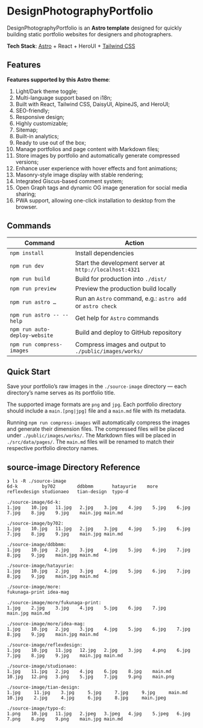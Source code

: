 # DesignPhotographyPortfolio

DesignPhotographyPortfolio is an **Astro template** designed for quickly building static portfolio websites for designers and photographers.

**Tech Stack**: [Astro](https://astro.build/) + React + HeroUI + [Tailwind CSS](https://tailwindcss.com/)  

## Features

**Features supported by this Astro theme**:

1. Light/Dark theme toggle;
2. Multi-language support based on i18n;
3. Built with React, Tailwind CSS, DaisyUI, AlpineJS, and HeroUI;
4. SEO-friendly;
5. Responsive design;
6. Highly customizable;
7. Sitemap;
8. Built-in analytics;
9. Ready to use out of the box;
10. Manage portfolios and page content with Markdown files;
11. Store images by portfolio and automatically generate compressed versions;
12. Enhance user experience with hover effects and font animations;
13. Masonry-style image display with stable rendering;
14. Integrated Giscus-based comment system;
15. Open Graph tags and dynamic OG image generation for social media sharing;
16. PWA support, allowing one-click installation to desktop from the browser.

## Commands

| Command | Action |
|---------|---------|
| `npm install` | Install dependencies |
| `npm run dev` | Start the development server at `http://localhost:4321` |
| `npm run build` | Build for production into `./dist/` |
| `npm run preview` | Preview the production build locally |
| `npm run astro …` | Run an `Astro` command, e.g.: `astro add` or `astro check` |
| `npm run astro -- --help` | Get help for `Astro` commands |
| `npm run auto-deploy-website` | Build and deploy to GitHub repository |
| `npm run compress-images` | Compress images and output to `./public/images/works/` | 


## Quick Start

Save your portfolio’s raw images in the `./source-image` directory — each directory’s name serves as its portfolio title.

The supported image formats are `png` and `jpg`. Each portfolio directory should include a `main.[png|jpg]` file and a `main.md` file with its metadata.

Running `npm run compress-images` will automatically compress the images and generate their dimension files. The compressed files will be placed under `./public/images/works/`. The Markdown files will be placed in `./src/data/pages/`. The `main.md` files will be renamed to match their respective portfolio directory names.

## source-image Directory Reference

```text
❯ ls -R ./source-image
6d-k         by702        ddbbmm       hatayurie    more         reflexdesign studionaeo   tian-design  typo-d

./source-image/6d-k:
1.jpg    10.jpg   11.jpg   2.jpg    3.jpg    4.jpg    5.jpg    6.jpg    7.jpg    8.jpg    9.jpg    main.jpg main.md

./source-image/by702:
1.jpg    10.jpg   11.jpg   2.jpg    3.jpg    4.jpg    5.jpg    6.jpg    7.jpg    8.jpg    9.jpg    main.jpg main.md

./source-image/ddbbmm:
1.jpg    10.jpg   2.jpg    3.jpg    4.jpg    5.jpg    6.jpg    7.jpg    8.jpg    9.jpg    main.jpg main.md

./source-image/hatayurie:
1.jpg    10.jpg   2.jpg    3.jpg    4.jpg    5.jpg    6.jpg    7.jpg    8.jpg    9.jpg    main.jpg main.md

./source-image/more:
fukunaga-print idea-mag

./source-image/more/fukunaga-print:
1.jpg    2.jpg    3.jpg    4.jpg    5.jpg    6.jpg    7.jpg    main.jpg main.md

./source-image/more/idea-mag:
1.jpg    10.jpg   2.jpg    3.jpg    4.jpg    5.jpg    6.jpg    7.jpg    8.jpg    9.jpg    main.jpg main.md

./source-image/reflexdesign:
1.jpg    10.jpg   11.jpg   12.jpg   2.jpg    3.jpg    4.png    6.jpg    7.jpg    8.jpg    9.jpg    main.jpg main.md

./source-image/studionaeo:
1.jpg    11.jpg   2.jpg    4.jpg    6.jpg    8.jpg    main.md
10.jpg   12.png   3.png    5.jpg    7.jpg    9.png    main.png

./source-image/tian-design:
1.jpg     11.jpg    3.jpg     5.jpg     7.jpg     9.jpg     main.md
10.jpg    2.jpg     4.jpg     6.jpg     8.jpg     main.jpeg

./source-image/typo-d:
1.png    10.jpg   11.jpg   2.jpeg   3.jpeg   4.jpg    5.jpeg   6.jpg    7.png    8.png    9.png    main.jpg main.md
```

